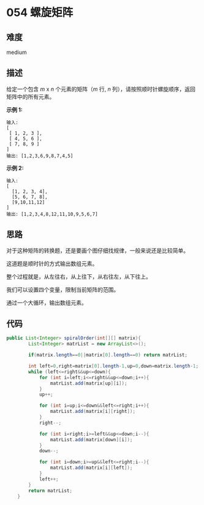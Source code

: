 # 054 螺旋矩阵

## 难度

medium

## 描述


给定一个包含 *m* x *n* 个元素的矩阵（*m* 行, *n* 列），请按照顺时针螺旋顺序，返回矩阵中的所有元素。

**示例 1:**

```
输入:
[
 [ 1, 2, 3 ],
 [ 4, 5, 6 ],
 [ 7, 8, 9 ]
]
输出: [1,2,3,6,9,8,7,4,5]
```

**示例 2:**

```
输入:
[
  [1, 2, 3, 4],
  [5, 6, 7, 8],
  [9,10,11,12]
]
输出: [1,2,3,4,8,12,11,10,9,5,6,7]
```

## 思路

对于这种矩阵的转换题，还是要画个图仔细找规律，一般来说还是比较简单。

这道题是顺时针的方式输出数组元素。

整个过程就是，从左往右，从上往下，从右往左，从下往上。

我们可以设置四个变量，限制当前矩阵的范围。

通过一个大循环，输出数组元素。

## 代码

```java
public List<Integer> spiralOrder(int[][] matrix){
        List<Integer> matrList = new ArrayList<>();

        if(matrix.length==0||matrix[0].length==0) return matrList;

        int left=0,right=matrix[0].length-1,up=0,down=matrix.length-1;
        while (left<=right&&up<=down){
            for (int i=left;i<=right&&up<=down;i++){
                matrList.add(matrix[up][i]);
            }
            up++;

            for (int i=up;i<=down&&left<=right;i++){
                matrList.add(matrix[i][right]);
            }
            right--;

            for (int i=right;i>=left&&up<=down;i--){
                matrList.add(matrix[down][i]);
            }
            down--;

            for (int i=down;i>=up&&left<=right;i--){
                matrList.add(matrix[i][left]);
            }
            left++;
        }
        return matrList;
    }
```

